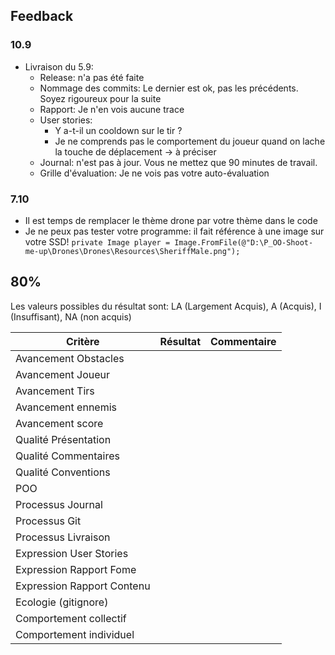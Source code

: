 ## Feedback

### 10.9

- Livraison du 5.9:
  - Release: n'a pas été faite
  - Nommage des commits: Le dernier est ok, pas les précédents. Soyez rigoureux pour la suite
  - Rapport: Je n'en vois aucune trace
  - User stories:
    - Y a-t-il un cooldown sur le tir ?
    - Je ne comprends pas le comportement du joueur quand on lache la touche de déplacement -> à préciser
  - Journal: n'est pas à jour. Vous ne mettez que 90 minutes de travail.
  - Grille d'évaluation: Je ne vois pas votre auto-évaluation

### 7.10

- Il est temps de remplacer le thème drone par votre thème dans le code
- Je ne peux pas tester votre programme: il fait référence à une image sur votre SSD! `private Image player = Image.FromFile(@"D:\P_OO-Shoot-me-up\Drones\Drones\Resources\SheriffMale.png");`

## 80%

Les valeurs possibles du résultat sont: LA (Largement Acquis), A (Acquis), I (Insuffisant), NA (non acquis)

| Critère                    | Résultat | Commentaire |
| -------------------------- | -------- | ----------- |
| Avancement Obstacles       |          |             |
| Avancement Joueur          |          |             |
| Avancement Tirs            |          |             |
| Avancement ennemis         |          |             |
| Avancement score           |          |             |
| Qualité Présentation       |          |             |
| Qualité Commentaires       |          |             |
| Qualité Conventions        |          |             |
| POO                        |          |             |
| Processus Journal          |          |             |
| Processus Git              |          |             |
| Processus Livraison        |          |             |
| Expression User Stories    |          |             |
| Expression Rapport Fome    |          |             |
| Expression Rapport Contenu |          |             |
| Ecologie (gitignore)       |          |             |
| Comportement collectif     |          |             |
| Comportement individuel    |          |             |
